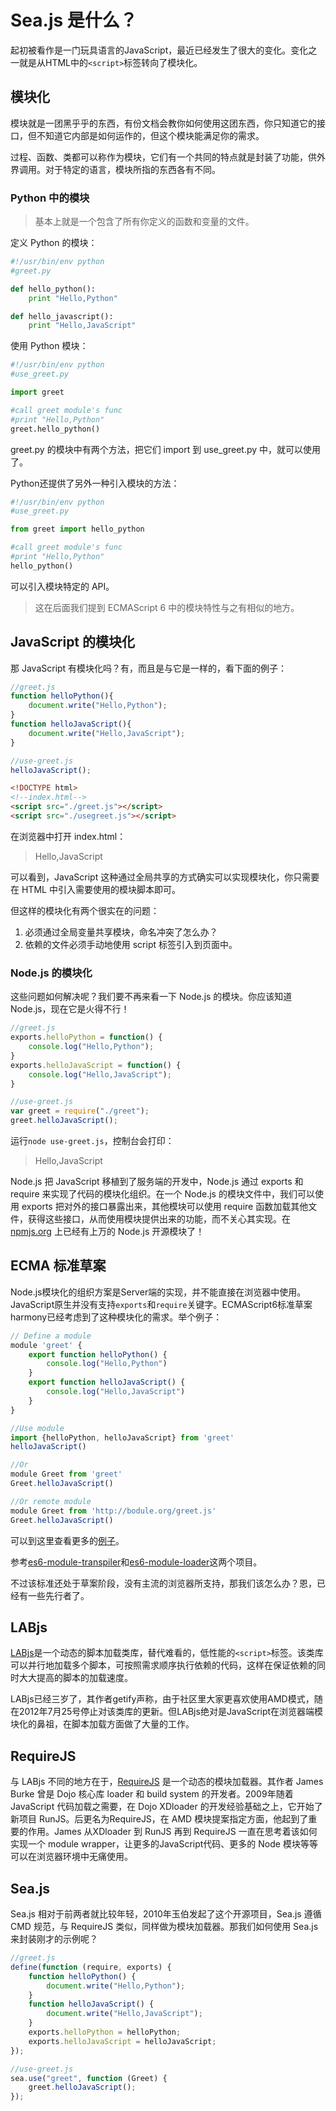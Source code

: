# Sea.js 是什么？

起初被看作是一门玩具语言的JavaScript，最近已经发生了很大的变化。变化之一就是从HTML中的`<script>`标签转向了模块化。

## 模块化

模块就是一团黑乎乎的东西，有份文档会教你如何使用这团东西，你只知道它的接口，但不知道它内部是如何运作的，但这个模块能满足你的需求。

过程、函数、类都可以称作为模块，它们有一个共同的特点就是封装了功能，供外界调用。对于特定的语言，模块所指的东西各有不同。

### Python 中的模块

>  基本上就是一个包含了所有你定义的函数和变量的文件。

定义 Python 的模块：

```Python
#!/usr/bin/env python
#greet.py

def hello_python():
    print "Hello,Python"

def hello_javascript():
    print "Hello,JavaScript"
```

使用 Python 模块：

```Python
#!/usr/bin/env python
#use_greet.py

import greet

#call greet module's func
#print "Hello,Python"
greet.hello_python()
```

greet.py 的模块中有两个方法，把它们 import 到 use_greet.py 中，就可以使用了。

Python还提供了另外一种引入模块的方法：

```Python
#!/usr/bin/env python
#use_greet.py

from greet import hello_python

#call greet module's func
#print "Hello,Python"
hello_python()
```

可以引入模块特定的 API。

> 这在后面我们提到 ECMAScript 6 中的模块特性与之有相似的地方。

## JavaScript 的模块化

那 JavaScript 有模块化吗？有，而且是与它是一样的，看下面的例子：

```JavaScript
//greet.js
function helloPython(){
    document.write("Hello,Python");
}
function helloJavaScript(){
    document.write("Hello,JavaScript");
}

//use-greet.js
helloJavaScript();
```

```html
<!DOCTYPE html>
<!--index.html-->
<script src="./greet.js"></script>
<script src="./usegreet.js"></script>
```

在浏览器中打开 index.html：

> Hello,JavaScript

可以看到，JavaScript 这种通过全局共享的方式确实可以实现模块化，你只需要在 HTML 中引入需要使用的模块脚本即可。

但这样的模块化有两个很实在的问题：

1. 必须通过全局变量共享模块，命名冲突了怎么办？
2. 依赖的文件必须手动地使用 script 标签引入到页面中。

### Node.js 的模块化

这些问题如何解决呢？我们要不再来看一下 Node.js 的模块。你应该知道Node.js，现在它是火得不行！

```JavaScript
//greet.js
exports.helloPython = function() {
    console.log("Hello,Python");
}
exports.helloJavaScript = function() {
    console.log("Hello,JavaScript");
}

//use-greet.js
var greet = require("./greet");
greet.helloJavaScript();
```

运行`node use-greet.js`，控制台会打印：

> Hello,JavaScript

Node.js 把 JavaScript 移植到了服务端的开发中，Node.js 通过 exports 和 require 来实现了代码的模块化组织。在一个 Node.js 的模块文件中，我们可以使用 exports 把对外的接口暴露出来，其他模块可以使用 require 函数加载其他文件，获得这些接口，从而使用模块提供出来的功能，而不关心其实现。在 [npmjs.org](https://www.npmjs.org/) 上已经有上万的 Node.js 开源模块了！

## ECMA 标准草案

Node.js模块化的组织方案是Server端的实现，并不能直接在浏览器中使用。JavaScript原生并没有支持`exports`和`require`关键字。ECMAScript6标准草案harmony已经考虑到了这种模块化的需求。举个例子：

```JavaScript
// Define a module
module 'greet' {
    export function helloPython() {
        console.log("Hello,Python")
    }
    export function helloJavaScript() {
        console.log("Hello,JavaScript")
    }
}

//Use module
import {helloPython, helloJavaScript} from 'greet'
helloJavaScript()

//Or 
module Greet from 'greet'
Greet.helloJavaScript()

//Or remote module
module Greet from 'http://bodule.org/greet.js'
Greet.helloJavaScript()
```

可以到这里查看更多的[例子](http://wiki.ecmascript.org/doku.php?id=harmony:modules_examples)。

参考[es6-module-transpiler](http://square.github.io/es6-module-transpiler/)和[es6-module-loader](https://github.com/ModuleLoader/es6-module-loader)这两个项目。

不过该标准还处于草案阶段，没有主流的浏览器所支持，那我们该怎么办？恩，已经有一些先行者了。

## LABjs

[LABjs](https://github.com/getify/LABjs)是一个动态的脚本加载类库，替代难看的，低性能的`<script>`标签。该类库可以并行地加载多个脚本，可按照需求顺序执行依赖的代码，这样在保证依赖的同时大大提高的脚本的加载速度。

LABjs已经三岁了，其作者getify声称，由于社区里大家更喜欢使用AMD模式，随在2012年7月25号停止对该类库的更新。但LABjs绝对是JavaScript在浏览器端模块化的鼻祖，在脚本加载方面做了大量的工作。

## RequireJS

与 LABjs 不同的地方在于，[RequireJS](http://requirejs.org/) 是一个动态的模块加载器。其作者 James Burke 曾是 Dojo 核心库 loader 和 build system 的开发者。2009年随着 JavaScript 代码加载之需要，在 Dojo XDloader 的开发经验基础之上，它开始了新项目 RunJS。后更名为RequireJS，在 AMD 模块提案指定方面，他起到了重要的作用。James 从XDloader 到 RunJS 再到 RequireJS 一直在思考着该如何实现一个 module wrapper，让更多的JavaScript代码、更多的 Node 模块等等可以在浏览器环境中无痛使用。

## Sea.js

Sea.js 相对于前两者就比较年轻，2010年玉伯发起了这个开源项目，Sea.js 遵循 CMD 规范，与 RequireJS 类似，同样做为模块加载器。那我们如何使用 Sea.js 来封装刚才的示例呢？

```JavaScript
//greet.js
define(function (require, exports) {
    function helloPython() {
        document.write("Hello,Python");
    }
    function helloJavaScript() {
        document.write("Hello,JavaScript");
    }
    exports.helloPython = helloPython;
    exports.helloJavaScript = helloJavaScript;
});

//use-greet.js
sea.use("greet", function (Greet) {
    greet.helloJavaScript();
});
```
